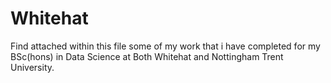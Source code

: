 # Whitehat

Find attached within this file some of my work that i have completed for my BSc(hons) in Data Science at Both Whitehat and Nottingham Trent University.